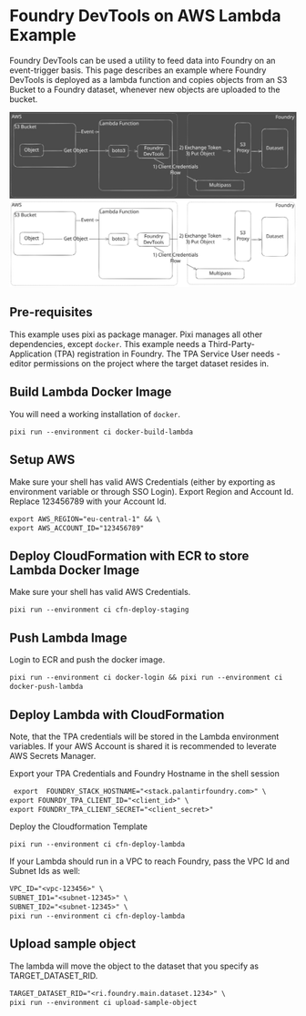 
# Foundry DevTools on AWS Lambda Example

Foundry DevTools can be used a utility to feed data into Foundry on an event-trigger basis.
This page describes an example where Foundry DevTools is deployed as a lambda function and copies objects from an
S3 Bucket to a Foundry dataset, whenever new objects are uploaded to the bucket.

![architecture_dark](../../docs/pictures/aws_lambda_example_dark.svg#gh-dark-mode-only)
![architecture_light](../../docs/pictures/aws_lambda_example_light.svg#gh-light-mode-only)

## Pre-requisites

This example uses pixi as package manager. Pixi manages all other dependencies, except `docker`.
This example needs a Third-Party-Application (TPA) registration in Foundry. 
The TPA Service User needs -editor permissions on the project where the target dataset resides in.


## Build Lambda Docker Image

You will need a working installation of `docker`.

```shell
pixi run --environment ci docker-build-lambda
```

## Setup AWS

Make sure your shell has valid AWS Credentials (either by exporting as environment variable or through SSO Login). 
Export Region and Account Id.
Replace 123456789 with your Account Id.

```shell
export AWS_REGION="eu-central-1" && \
export AWS_ACCOUNT_ID="123456789"
```


## Deploy CloudFormation with ECR to store Lambda Docker Image

Make sure your shell has valid AWS Credentials.

```shell
pixi run --environment ci cfn-deploy-staging
```

## Push Lambda Image

Login to ECR and push the docker image.

```shell
pixi run --environment ci docker-login && pixi run --environment ci docker-push-lambda
```

## Deploy Lambda with CloudFormation

Note, that the TPA credentials will be stored in the Lambda environment variables.
If your AWS Account is shared it is recommended to leverate AWS Secrets Manager.

Export your TPA Credentials and Foundry Hostname in the shell session

```shell
 export  FOUNDRY_STACK_HOSTNAME="<stack.palantirfoundry.com>" \
export FOUNRDY_TPA_CLIENT_ID="<client_id>" \
export FOUNDRY_TPA_CLIENT_SECRET="<client_secret>"
```

Deploy the Cloudformation Template

```shell
pixi run --environment ci cfn-deploy-lambda
```

If your Lambda should run in a VPC to reach Foundry, pass the VPC Id and Subnet Ids as well:

```shell
VPC_ID="<vpc-123456>" \
SUBNET_ID1="<subnet-12345>" \
SUBNET_ID2="<subnet-12345>" \
pixi run --environment ci cfn-deploy-lambda
```

## Upload sample object

The lambda will move the object to the dataset that you specify as TARGET_DATASET_RID.

```shell
TARGET_DATASET_RID="<ri.foundry.main.dataset.1234>" \
pixi run --environment ci upload-sample-object
```